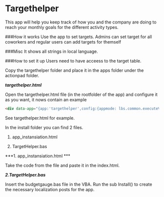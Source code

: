 # Targethelper #
This app will help you keep track of how you and the company are doing to reach your monthly goals for the different activity types.

###How it works
Use the app to set targets. Admins can set target for all coworkers and regular users can add targets for themself

###Misc
It shows all strings in local language.

###How to set it up
Users need to have acceess to the target table.

Copy the targethelper folder and place it in the apps folder under the actionpad folder.

***targethelper.html***

Open the targethelper.html file (in the rootfolder of the app) and configure it as you want, it nows contain an example
```html
<div data-app="{app:'targethelper',config:{appmode: lbs.common.executeVba('TargetHelper.TargethelperMemberOfGroup',';Administrators;Superusers;') && 'admin' || 'user'}}"></div>
```
    
See targethelper.html for example.

In the install folder you can find 2 files.

1. app_instansiation.html

2. TargetHelper.bas



***1. app_instansiation.html ***

Take the code from the file and paste it in the index.html.

***2.TargetHelper.bas***

Insert the budgetgauge.bas file in the VBA. Run the sub Install() to create the necessary localization posts for the app.

